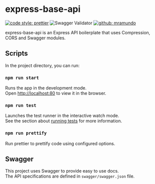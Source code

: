 # express-base-api

[![code style: prettier](https://img.shields.io/badge/code_style-prettier-ff69b4.svg)](https://prettier.io)
![Swagger Validator](https://img.shields.io/swagger/valid/3.0?specUrl=https%3A%2F%2Fraw.githubusercontent.com%2Fmramundo%2Fexpress-base-api%2Fmaster%2Fswagger%2Fswagger.json)
[![github: mramundo](https://img.shields.io/github/followers/mramundo?label=Follow&style=social)](https://github.com/mramundo)

express-base-api is an Express API boilerplate that uses Compression, CORS and Swagger modules.

## Scripts

In the project directory, you can run:

### `npm run start`

Runs the app in the development mode.\
Open [http://localhost:80](http://localhost:80) to view it in the browser.

### `npm run test`

Launches the test runner in the interactive watch mode.\
See the section about [running tests](https://facebook.github.io/create-react-app/docs/running-tests) for more information.

### `npm run prettify`

Run prettier to prettify code using configured options.

## Swagger

This project uses Swagger to provide easy to use docs.\
The API specifications are defined in `swagger/swagger.json` file.
